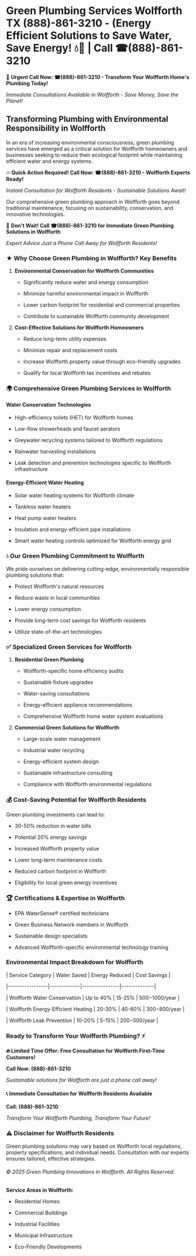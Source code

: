 # Green Plumbing Services Wolfforth TX (888)-861-3210 - (Energy Efficient Solutions to Save Water, Save Energy! 💧🌿 | Call ☎(888)-861-3210

🚨 **Urgent Call Now: ☎(888)-861-3210 - Transform Your Wolfforth Home's Plumbing Today!**
*Immediate Consultations Available in Wolfforth - Save Money, Save the Planet!*

## Transforming Plumbing with Environmental Responsibility in Wolfforth

In an era of increasing environmental consciousness, green plumbing services have emerged as a critical solution for Wolfforth homeowners and businesses seeking to reduce their ecological footprint while maintaining efficient water and energy systems. 

🔥 **Quick Action Required! Call Now: ☎(888)-861-3210 - Wolfforth Experts Ready!**
*Instant Consultation for Wolfforth Residents - Sustainable Solutions Await!*

Our comprehensive green plumbing approach in Wolfforth goes beyond traditional maintenance, focusing on sustainability, conservation, and innovative technologies.

🚨 **Don't Wait! Call ☎(888)-861-3210 for Immediate Green Plumbing Solutions in Wolfforth**
*Expert Advice Just a Phone Call Away for Wolfforth Residents!*

### ★ Why Choose Green Plumbing in Wolfforth? Key Benefits

1. **Environmental Conservation for Wolfforth Communities** 
   - Significantly reduce water and energy consumption
   - Minimize harmful environmental impact in Wolfforth
   - Lower carbon footprint for residential and commercial properties
   - Contribute to sustainable Wolfforth community development

2. **Cost-Effective Solutions for Wolfforth Homeowners** 
   - Reduce long-term utility expenses
   - Minimize repair and replacement costs
   - Increase Wolfforth property value through eco-friendly upgrades
   - Qualify for local Wolfforth tax incentives and rebates

### 🌍 Comprehensive Green Plumbing Services in Wolfforth

#### Water Conservation Technologies
- High-efficiency toilets (HET) for Wolfforth homes
- Low-flow showerheads and faucet aerators
- Greywater recycling systems tailored to Wolfforth regulations
- Rainwater harvesting installations
- Leak detection and prevention technologies specific to Wolfforth infrastructure

#### Energy-Efficient Water Heating
- Solar water heating systems for Wolfforth climate
- Tankless water heaters
- Heat pump water heaters
- Insulation and energy-efficient pipe installations
- Smart water heating controls optimized for Wolfforth energy grid

### 💧 Our Green Plumbing Commitment to Wolfforth

We pride ourselves on delivering cutting-edge, environmentally responsible plumbing solutions that:
- Protect Wolfforth's natural resources
- Reduce waste in local communities
- Lower energy consumption
- Provide long-term cost savings for Wolfforth residents
- Utilize state-of-the-art technologies

### ✅ Specialized Green Services for Wolfforth

1. **Residential Green Plumbing**
   - Wolfforth-specific home efficiency audits
   - Sustainable fixture upgrades
   - Water-saving consultations
   - Energy-efficient appliance recommendations
   - Comprehensive Wolfforth home water system evaluations

2. **Commercial Green Solutions for Wolfforth**
   - Large-scale water management
   - Industrial water recycling
   - Energy-efficient system design
   - Sustainable infrastructure consulting
   - Compliance with Wolfforth environmental regulations

### 💰 Cost-Saving Potential for Wolfforth Residents

Green plumbing investments can lead to:
- 30-50% reduction in water bills
- Potential 20% energy savings
- Increased Wolfforth property value
- Lower long-term maintenance costs
- Reduced carbon footprint in Wolfforth
- Eligibility for local green energy incentives

### 🏆 Certifications & Expertise in Wolfforth

- EPA WaterSense® certified technicians
- Green Business Network members in Wolfforth
- Sustainable design specialists
- Advanced Wolfforth-specific environmental technology training

### Environmental Impact Breakdown for Wolfforth

| Service Category | Water Saved | Energy Reduced | Cost Savings |
|-----------------|-------------|----------------|--------------|
| Wolfforth Water Conservation | Up to 40% | 15-25% | $500-$1000/year |
| Wolfforth Energy-Efficient Heating | 20-30% | 40-60% | $300-$800/year |
| Wolfforth Leak Prevention | 10-20% | 5-15% | $200-$500/year |

### Ready to Transform Your Wolfforth Plumbing? ⚡

**🔥 Limited Time Offer: Free Consultation for Wolfforth First-Time Customers!**

**Call Now: (888)-861-3210**
*Sustainable solutions for Wolfforth are just a phone call away!*

#### 📞 Immediate Consultation for Wolfforth Residents Available

**Call: (888)-861-3210**
*Transform Your Wolfforth Plumbing, Transform Your Future!*

### ⚠️ Disclaimer for Wolfforth Residents

Green plumbing solutions may vary based on Wolfforth local regulations, property specifications, and individual needs. Consultation with our experts ensures tailored, effective strategies.

###### © 2025 Green Plumbing Innovations in Wolfforth. All Rights Reserved.

**Service Areas in Wolfforth:** 
- Residential Homes
- Commercial Buildings
- Industrial Facilities
- Municipal Infrastructure
- Eco-Friendly Developments
